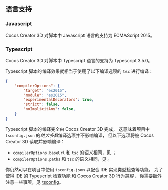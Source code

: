 
## 语言支持

### Javascript

Cocos Creator 3D 对脚本中 Javascript 语言的支持为 ECMAScript 2015。

### Typescript

Cocos Creator 3D 对脚本中 Typescript 语言的支持为 Typescript 3.5.0。

Typescript 脚本的编译效果就相当于使用了以下编译选项的 `tsc` 进行编译：
```json
{
    "compilerOptions": {
        "target": "es2015",
        "module": "es2015",
        "experimentalDecorators": true,
        "strict": false,
        "noImplicitAny": false,
    }
}
```

Typescript 脚本的编译完全由 Cocos Creator 3D 完成，
这意味着项目中 `tsconfig.json` 的*绝大多数*编译选项并不影响编译，
但以下选项将被 Cocos Creator 3D 读取并影响编译：
- `compilerOptions.baseUrl` 和 `tsc` 的语义相同，见 []()；
- `compilerOptions.paths` 和 `tsc` 的语义相同，见 []()。

你仍然可以在项目中使用 `tsconfig.json` 以配合 IDE 实现类型检查等功能。
为了使得 IDE 的 Typescript 检查功能 和 Cocos Creator 3D 行为兼容，
你需要额外注意一些事项，见 [tsconfig](./tsconfig.md)。